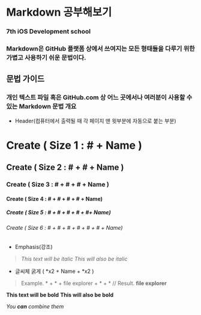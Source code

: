 # Markdown 공부해보기
### 7th iOS Development school
### Markdown은 GitHub 플랫폼 상에서 쓰여지는 모든 형태들을 다루기 위한 가볍고 사용하기 쉬운 문법이다.



## 문법 가이드  


### 개인 텍스트 파일 혹은 GitHub.com 상 어느 곳에서나 여러분이 사용할 수 있는 Markdown 문법 개요

- Header(컴퓨터에서 출력될 때 각 페이지 맨 윗부분에 자동으로 붙는 부분)
# Create ( Size 1 : # + Name )
## Create ( Size 2 : # + # + Name )
### Create ( Size 3 : # + # + # + Name )
#### Create ( Size 4 : # + # + # + # + Name)
##### Create ( Size 5 : # + # + # + # + #+ Name)
###### Create ( Size 6 : # + # + # + # + # + # + Name)

- Emphasis(강조)
 > *This text will be italic*
 > _This will also be italic_

- 글씨체 굵게 ( *x2 + Name + *x2 ) 
 > Example. * + * + file explorer + * + * // Result. **file explorer**

**This text will be bold**
__This will also be bold__

_You **can** combine them_
